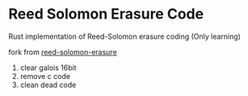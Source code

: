 # Reed Solomon Erasure Code

Rust implementation of Reed-Solomon erasure coding (Only learning)

fork from [reed-solomon-erasure](https://github.com/darrenldl/reed-solomon-erasure)

1. clear galois 16bit
2. remove c code
3. clean dead code

